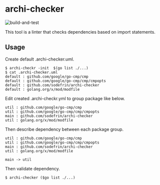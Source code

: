 # archi-checker

![build-and-test](https://github.com/sodefrin/archi-checker/workflows/build-and-test/badge.svg)

This tool is a linter that checks dependencies based on import statements.

## Usage

Create default .archi-checker.uml.

```
$ archi-checkr -init  $(go list ./...)
$ cat .archi-checker.uml
default : github.com/google/go-cmp/cmp
default : github.com/google/go-cmp/cmp/cmpopts
default : github.com/sodefrin/archi-checker
default : golang.org/x/mod/modfile
```

Edit created .archi-checkr.yml to group package like below.

```
util : github.com/google/go-cmp/cmp
util : github.com/google/go-cmp/cmp/cmpopts
main : github.com/sodefrin/archi-checker
util : golang.org/x/mod/modfile
```

Then describe dependency between each package group.

```
util : github.com/google/go-cmp/cmp
util : github.com/google/go-cmp/cmp/cmpopts
main : github.com/sodefrin/archi-checker
util : golang.org/x/mod/modfile

main -> util
```

Then validate dependency.

```
$ archi-checker ($go list ./...)
```
